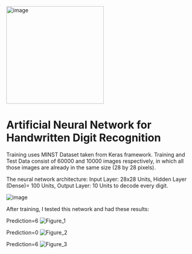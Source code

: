 <img width="258" alt="image" src="https://github.com/oubbatimo/bridgeai_LLMs/assets/92709052/82b3e818-d545-46e5-8eb8-b328bf73b65f">

# Artificial Neural Network for Handwritten Digit Recognition
Training uses MINST Dataset taken from Keras framework. Training and Test Data consist of 60000 and 10000 images respectively, in which all those images are already in the same size (28 by 28 pixels).

The neural network architecture:
Input Layer: 28x28 Units, Hidden Layer (Dense)= 100 Units, Output Layer: 10 Units to decode every digit.


  

![image](https://github.com/oubbatimo/bridgeai_DigitRecognition/assets/92709052/1a2dd9eb-6951-484f-82f0-91d7854a19e7)





After training, I tested this network and had these results:

Prediction=6 ![Figure_1](https://github.com/oubbatimo/bridgeai_DigitRecognition/assets/92709052/d81fe4a9-2d85-493f-a209-d12cce71088f)

Prediction=0 ![Figure_2](https://github.com/oubbatimo/bridgeai_DigitRecognition/assets/92709052/405bd059-71c9-4ac7-b7dc-9bb496a753c7)

Prediction=6 ![Figure_3](https://github.com/oubbatimo/bridgeai_DigitRecognition/assets/92709052/b7de6652-3a79-45e5-aced-a171631c259b)
